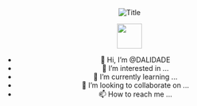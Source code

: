 <div align="center">
  <img src="https://readme-typing-svg.herokuapp.com?font=TimesNewRoman&color=%2831C2FF&size=40&center=true&vCenter=true&height=60&width=600&lines=Hi👋+I'm+DALIDADE;I'I'm+Backend+and+API+developer!" alt="Title"></img>
  
  
  
  
<a href="https://www.instagram.com/atagulyyew_03"><img src="https://upload.wikimedia.org/wikipedia/commons/e/e7/Instagram_logo_2016.svg" width="50" height="50"></a>

- 👋 Hi, I’m @DALIDADE
- 👀 I’m interested in ...
- 🌱 I’m currently learning ...
- 💞️ I’m looking to collaborate on ...
- 📫 How to reach me ...

<!---
DALIDADE/DALIDADE is a ✨ special ✨ repository because its `README.md` (this file) appears on your GitHub profile.
You can click the Preview link to take a look at your changes.
--->
